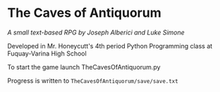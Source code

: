 # The Caves of Antiquorum

_A small text-based RPG by Joseph Alberici and Luke Simone_

Developed in Mr. Honeycutt's 4th period Python Programming class at Fuquay-Varina High School

To start the game launch TheCavesOfAntiquorum.py

Progress is written to `TheCavesOfAntiquorum/save/save.txt`

